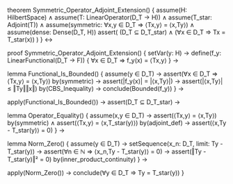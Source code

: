 theorem Symmetric_Operator_Adjoint_Extension() {
  assume(H: HilbertSpace) ∧
  assume(T: LinearOperator(D_T → H)) ∧
  assume(T_star: Adjoint(T)) ∧
  assume(symmetric: ∀x,y ∈ D_T ⇒ ⟨Tx,y⟩ = ⟨x,Ty⟩) ∧
  assume(dense: Dense(D_T, H))
  assert(
    (D_T ⊆ D_T_star) ∧ 
    (∀x ∈ D_T ⇒ Tx = T_star(x))
  )
} ↔

proof Symmetric_Operator_Adjoint_Extension() {
  setVar(y: H) →
  define(f_y: LinearFunctional(D_T → F)) {
    ∀x ∈ D_T ⇒ f_y(x) = ⟨Tx,y⟩
  } →
  
  lemma Functional_Is_Bounded() {
    assume(y ∈ D_T) →
    assert(∀x ∈ D_T ⇒ ⟨Tx,y⟩ = ⟨x,Ty⟩) by(symmetric) →
    assert(|f_y(x)| = |⟨x,Ty⟩|) →
    assert(|⟨x,Ty⟩| ≤ ‖Ty‖‖x‖) by(CBS_Inequality) →
    conclude(Bounded(f_y))
  } →

  apply(Functional_Is_Bounded()) →
  assert(D_T ⊆ D_T_star) →

  lemma Operator_Equality() {
    assume(x,y ∈ D_T) →
    assert(⟨Tx,y⟩ = ⟨x,Ty⟩) by(symmetric) ∧
    assert(⟨Tx,y⟩ = ⟨x,T_star(y)⟩) by(adjoint_def) →
    assert(⟨x,Ty - T_star(y)⟩ = 0)
  } →

  lemma Norm_Zero() {
    assume(y ∈ D_T) →
    setSequence(x_n: D_T, limit: Ty - T_star(y)) →
    assert(∀n ∈ ℕ ⇒ ⟨x_n,Ty - T_star(y)⟩ = 0) →
    assert(‖Ty - T_star(y)‖² = 0) by(inner_product_continuity)
  } →

  apply(Norm_Zero()) →
  conclude(∀y ∈ D_T ⇒ Ty = T_star(y))
}